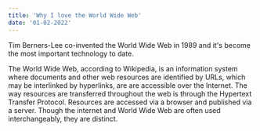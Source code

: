 ```yaml
---
title: 'Why I love the World Wide Web'
date: '01-02-2022'
---
```


Tim Berners-Lee co-invented the World Wide Web in 1989 and it's become the most important technology to date.

The World Wide Web, according to Wikipedia, is an information system where documents and other web resources are identified by URLs, which may be interlinked by hyperlinks, are are accessible over the Internet. The way resources are transferred throughout the web is through the Hypertext Transfer Protocol. Resources are accessed via a browser and published via a server. Though the internet and World Wide Web are often used interchangeably, they are distinct.
